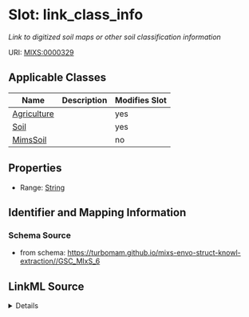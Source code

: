 # Slot: link_class_info


_Link to digitized soil maps or other soil classification information_



URI: [MIXS:0000329](https://w3id.org/mixs/0000329)



<!-- no inheritance hierarchy -->




## Applicable Classes

| Name | Description | Modifies Slot |
| --- | --- | --- |
[Agriculture](Agriculture.md) |  |  yes  |
[Soil](Soil.md) |  |  yes  |
[MimsSoil](MimsSoil.md) |  |  no  |







## Properties

* Range: [String](String.md)





## Identifier and Mapping Information







### Schema Source


* from schema: https://turbomam.github.io/mixs-envo-struct-knowl-extraction//GSC_MIxS_6




## LinkML Source

<details>
```yaml
name: link_class_info
description: Link to digitized soil maps or other soil classification information
title: link to classification information
notes:
- classification
- information
- link
from_schema: https://turbomam.github.io/mixs-envo-struct-knowl-extraction//GSC_MIxS_6
rank: 1000
slot_uri: MIXS:0000329
multivalued: false
alias: link_class_info
domain_of:
- Agriculture
- Soil
range: string
required: false
recommended: false
structured_pattern:
  syntax: '{PMID}|{DOI}|{URL}'
  interpolated: true
  partial_match: true

```
</details>